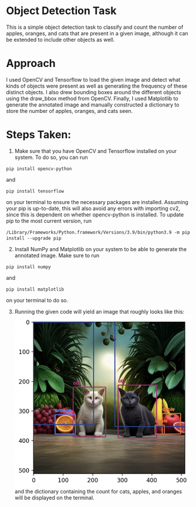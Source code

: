 # Object Detection Task

This is a simple object detection task to classify and count the number of apples, oranges, and cats that are present in a given image, although it can be extended to include other objects as well. 

# Approach
I used OpenCV and Tensorflow to load the given image and detect what kinds of objects were present as well as generating the frequency of these distinct objects. I also drew bounding boxes around the different objects using the draw_bbox method from OpenCV. Finally, I used Matplotlib to generate the annotated image and manually constructed a dictionary to store the number of apples, oranges, and cats seen.  

# Steps Taken:
1. Make sure that you have OpenCV and Tensorflow installed on your system. To do so, you can run
```
pip install opencv-python 
```
and 
```
pip install tensorflow 
```
on your terminal to ensure the necessary packages are installed. Assuming your pip is up-to-date, this will also avoid any errors with importing cv2, since this is dependent on whether opencv-python is installed. To update pip to the most current version, run 
```
/Library/Frameworks/Python.framework/Versions/3.9/bin/python3.9 -m pip install --upgrade pip
```

2. Install NumPy and Matplotlib on your system to be able to generate the annotated image. Make sure to run 
```
pip install numpy
```
and 
```
pip install matplotlib
```
on your terminal to do so. 

3. Running the given code will yield an image that roughly looks like this:
![alt text](https://github.com/SKwon1220/object-detection-task/blob/main/Annotated-Image-of-Cats-and-Fruits.png?raw=true)
and the dictionary containing the count for cats, apples, and oranges will be displayed on the terminal.
